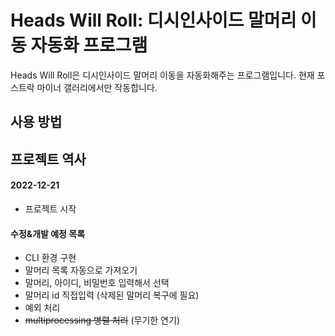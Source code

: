 # Heads Will Roll: 디시인사이드 말머리 이동 자동화 프로그램
Heads Will Roll은 디시인사이드 말머리 이동을 자동화해주는 프로그램입니다. 현재 포스트락 마이너 갤러리에서만 작동합니다.

## 사용 방법

## 프로젝트 역사
#### 2022-12-21
* 프로젝트 시작

#### 수정&개발 예정 목록
* CLI 환경 구현
* 말머리 목록 자동으로 가져오기
* 말머리, 아이디, 비밀번호 입력해서 선택
* 말머리 id 직접입력 (삭제된 말머리 복구에 필요)
* 예외 처리
* <s>multiprocessing 병렬 처리</s> (무기한 연기)
